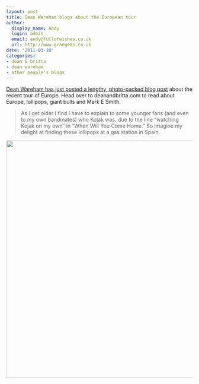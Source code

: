 ```yaml
---
layout: post
title: Dean Wareham blogs about the European tour
author:
  display_name: Andy
  login: admin
  email: andy@fullofwishes.co.uk
  url: http://www.grange85.co.uk
date: '2011-03-10'
categories:
- dean & britta
- dean wareham
- other people's blogs
---
```

<p><a href="https://web.archive.org/web/20110310+/http://www.deanandbritta.com/blog/?p=1005">Dean Wareham has just posted a lengthy, photo-packed blog post</a> about the recent tour of Europe. Head over to deanandbritta.com to read about Europe, lollipops, giant bulls and Mark E Smith.</p>
<blockquote><p>As I get older I find I have to explain to some younger fans (and even to my own bandmates) who Kojak was, due to the line “watching Kojak on my own” in “When Will You Come Home.” So imagine my delight at finding these lollipops at a gas station in Spain. </p></blockquote>
<p><a href="https://deanandbrittablogarchive.tumblr.com/post/140703852019/kojak-bimbo"><img class="aligncenter" alt="" src="https://media.fullofwishes.co.uk/00-misc/pictures/dean-and-britta-blog-kojak.jpg" title="Watching Kojak on my own" class="alignnone" width="609" height="640" /></a></p>
